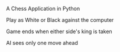 A Chess Application in Python

Play as White or Black against the computer

Game ends when either side's king is taken

AI sees only one move ahead
